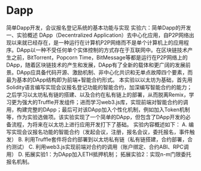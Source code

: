 # Dapp
简单Dapp开发，会议报名登记系统的基本功能与实现
实验六：简单Dapp的开发
一、实验概述 DApp（Decentralized Application）去中心化应用，自P2P网络出现以来就已经存在，是一种运行在计算机P2P网络而不是单个计算机上的应用程序。DApp以一种不受任何单个实体控制的方式存在于互联网中。在区块链技术产生之前，BitTorrent，Popcorn Time，BitMessage等都是运行在P2P网络上的DApp，随着区块链技术的产生和发展，DApp有了全新的载体和更广阔的发展前景。DApp应具备代码开源、激励机制、非中心化共识和无单点故障四个要素，而最为基本的DApp结构即为前端+智能合约形式。 本实验以以太坊为基础，首先用Solidity语言编写实现会议报名登记功能的智能合约，加深编写智能合约的能力；之后学习以太坊私有链的搭建、以及合约在私有链上的部署，从而脱离Remix，学习更为强大的Truffle开发组件；进而学习web3.js库，实现前端对智能合约的调用，构建完整的DApp；最后可对该DApp加入个性化机制，例如加入Token机制等，作为实验选做项。该实验实现了一个简单的DApp，但包含了DApp开发的必备流程，为将来在以太坊上进行应用开发打下了基础。 实验内容概述如下：
A. 编写实现会议报名功能的智能合约（发起会议，注册，报名会议，委托报名，事件触发）
B. 利用Truffle套件将合约部署到以太坊私有链（私有链搭建，合约部署，合约测试）
C. 利用web3.js实现前端对合约的调用（账户绑定、合约ABI、RPC调用）
D. 拓展实验1：为DApp加入ETH抵押机制；
拓展实验2：实现n-m门限委托报名机制。
